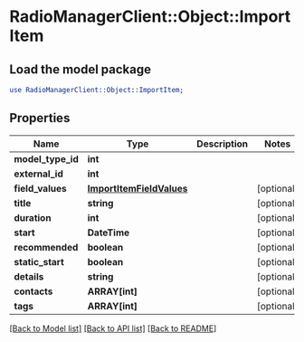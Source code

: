 # RadioManagerClient::Object::ImportItem

## Load the model package
```perl
use RadioManagerClient::Object::ImportItem;
```

## Properties
Name | Type | Description | Notes
------------ | ------------- | ------------- | -------------
**model_type_id** | **int** |  | 
**external_id** | **int** |  | 
**field_values** | [**ImportItemFieldValues**](ImportItemFieldValues.md) |  | [optional] 
**title** | **string** |  | [optional] 
**duration** | **int** |  | [optional] 
**start** | **DateTime** |  | [optional] 
**recommended** | **boolean** |  | [optional] 
**static_start** | **boolean** |  | [optional] 
**details** | **string** |  | [optional] 
**contacts** | **ARRAY[int]** |  | [optional] 
**tags** | **ARRAY[int]** |  | [optional] 

[[Back to Model list]](../README.md#documentation-for-models) [[Back to API list]](../README.md#documentation-for-api-endpoints) [[Back to README]](../README.md)


